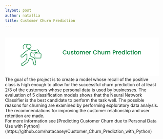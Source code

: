 ```yaml
---
layout: post
author: natallia
title: Customer Churn Prediction 
---
```

<br>
<img src ="images/churn.png"><br>  
The goal of the project is to create a model whose recall of the positive class is high enough to allow for the successful churn prediction of at least 2/3 of the customers whose personal data is used by businesses. The evaluation of 5 classification models shows that the Neural Network Classifier is the best candidate to perform the task well. The possible reasons for churning are examined by performing exploratory data analysis. The recommendations for improving the customer relationship and user retention are made. 
<br>
For more information see [Predicting Customer Churn due to Personal Data Use with Python](https://github.com/natacasey/Customer_Churn_Prediction_with_Python)
